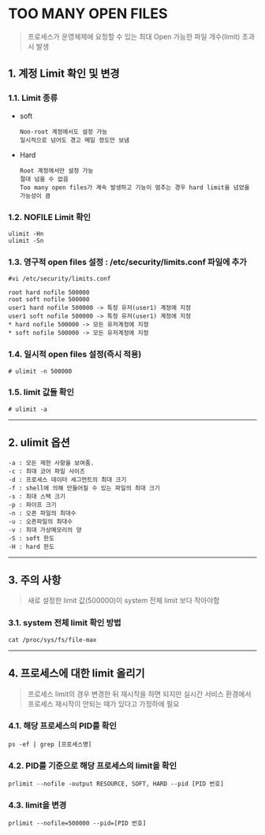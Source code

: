TOO MANY OPEN FILES
======================
> 프로세스가 운영체제에 요청할 수 있는 최대 Open 가능한 파일 개수(limit) 초과 시 발생

## 1. 계정 Limit 확인 및 변경
### 1.1. Limit 종류
* soft
  ```
  Non-root 계정에서도 설정 가능
  일시적으로 넘어도 경고 메일 정도만 보냄
  ```
* Hard
  ```
  Root 계정에서만 설정 가능
  절대 넘을 수 없음
  Too many open files가 계속 발생하고 기능이 멈추는 경우 hard limit을 넘었을 가능성이 큼
  ```
### 1.2. NOFILE Limit 확인
```
ulimit -Hn
ulimit -Sn
```
### 1.3. 영구적 open files 설정 : /etc/security/limits.conf 파일에 추가
```
#vi /etc/security/limits.conf

root hard nofile 500000
root soft nofile 500000
user1 hard nofile 500000 -> 특정 유저(user1) 계정에 지정
user1 soft nofile 500000 -> 특정 유저(user1) 계정에 지정
* hard nofile 500000 -> 모든 유저계정에 지정
* soft nofile 500000 -> 모든 유저계정에 지정
```

### 1.4. 일시적 open files 설정(즉시 적용)
```
# ulimit -n 500000
```

### 1.5. limit 값들 확인
```
# ulimit -a
```
****
## 2. ulimit 옵션
```
-a : 모든 제한 사항을 보여줌.
-c : 최대 코어 파일 사이즈
-d : 프로세스 데이터 세그먼트의 최대 크기
-f : shell에 의해 만들어질 수 있는 파일의 최대 크기
-s : 최대 스택 크기
-p : 파이프 크기
-n : 오픈 파일의 최대수
-u : 오픈파일의 최대수
-v : 최대 가상메모리의 양
-S : soft 한도
-H : hard 한도
```
****
## 3. 주의 사항
> 새로 설정한 limit 값(500000)이 system 전체 limit 보다 작아야함

### 3.1. system 전체 limit 확인 방법
```
cat /proc/sys/fs/file-max
```
****
## 4. 프로세스에 대한 limit 올리기
> 프로세스 limit의 경우 변경한 뒤 재시작을 하면 되지만 실시간 서비스 환경에서 프로세스 재시작이 안되는 때가 있다고 가정하에 필요

### 4.1. 해당 프로세스의 PID를 확인
```
ps -ef | grep [프로세스명]
```
### 4.2. PID를 기준으로 해당 프로세스의 limit을 확인
```
prlimit --nofile -output RESOURCE, SOFT, HARD --pid [PID 번호]
```
### 4.3. limit을 변경
```
prlimit --nofile=500000 --pid=[PID 번호]
```
